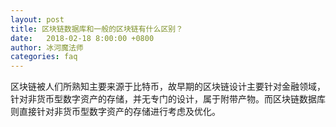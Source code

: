 ```yaml
---
layout: post
title: 区块链数据库和一般的区块链有什么区别？ 
date:   2018-02-18 8:00:00 +0800
author: 冰河魔法师
categories: faq
---
```


区块链被人们所熟知主要来源于比特币，故早期的区块链设计主要针对金融领域，针对非货币型数字资产的存储，并无专门的设计，属于附带产物。而区块链数据库则直接针对非货币型数字资产的存储进行考虑及优化。
